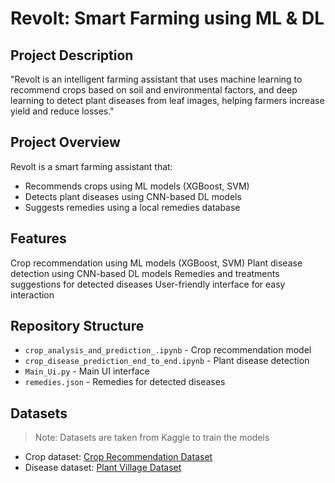 # Revolt: Smart Farming using ML & DL 

## Project Description
"Revolt is an intelligent farming assistant that uses machine learning to recommend crops based on soil and environmental factors, and deep learning to detect plant diseases from leaf images, helping farmers increase yield and reduce losses."

##  Project Overview
Revolt is a smart farming assistant that:
- Recommends crops using ML models (XGBoost, SVM)
- Detects plant diseases using CNN-based DL models
- Suggests remedies using a local remedies database

## Features
Crop recommendation using ML models (XGBoost, SVM)
Plant disease detection using CNN-based DL models
Remedies and treatments suggestions for detected diseases
User-friendly interface for easy interaction

## Repository Structure
- `crop_analysis_and_prediction_.ipynb` - Crop recommendation model
- `crop_disease_prediction_end_to_end.ipynb` - Plant disease detection
- `Main_Ui.py` - Main UI interface
- `remedies.json` - Remedies for detected diseases

## Datasets
> Note: Datasets are taken from Kaggle to train the models  
- Crop dataset: [Crop Recommendation Dataset](https://www.kaggle.com/datasets/varshitanalluri/crop-recommendation-dataset)  
- Disease dataset: [Plant Village Dataset](https://www.kaggle.com/emmarex/plantdisease)


